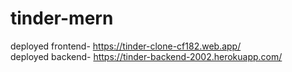 # tinder-mern
deployed frontend- https://tinder-clone-cf182.web.app/ <br/>
deployed backend- https://tinder-backend-2002.herokuapp.com/
